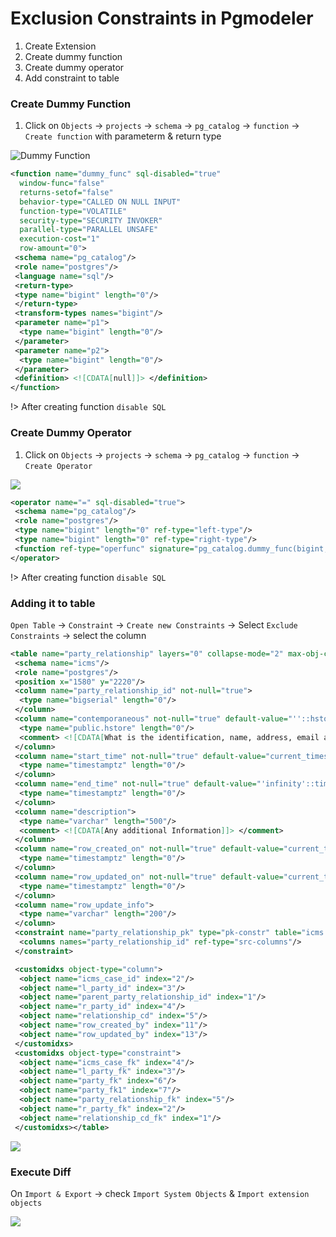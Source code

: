 # Exclusion Constraints in Pgmodeler

1. Create Extension
2. Create dummy function 
3. Create dummy operator
4. Add constraint to table

### Create Dummy Function

1. Click on `Objects` -> `projects` -> `schema` -> `pg_catalog` -> `function` -> `Create function` with parameterm & return type

![Dummy Function](img/dummy_function.png)

```XML
<function name="dummy_func" sql-disabled="true"
  window-func="false"
  returns-setof="false"
  behavior-type="CALLED ON NULL INPUT"
  function-type="VOLATILE"
  security-type="SECURITY INVOKER"
  parallel-type="PARALLEL UNSAFE"
  execution-cost="1"
  row-amount="0">
 <schema name="pg_catalog"/>
 <role name="postgres"/>
 <language name="sql"/>
 <return-type>
 <type name="bigint" length="0"/>
 </return-type>
 <transform-types names="bigint"/>
 <parameter name="p1">
  <type name="bigint" length="0"/>
 </parameter>
 <parameter name="p2">
  <type name="bigint" length="0"/>
 </parameter>
 <definition> <![CDATA[null]]> </definition>
</function>
```

!> After creating function `disable SQL`

### Create Dummy Operator

1. Click on `Objects` -> `projects` -> `schema` -> `pg_catalog` -> `function` -> `Create Operator`

![](img/dummy_operator.png)

```XML
<operator name="=" sql-disabled="true">
 <schema name="pg_catalog"/>
 <role name="postgres"/>
 <type name="bigint" length="0" ref-type="left-type"/>
 <type name="bigint" length="0" ref-type="right-type"/>
 <function ref-type="operfunc" signature="pg_catalog.dummy_func(bigint,bigint)"/>
</operator>
```

!> After creating function `disable SQL`


### Adding it to table

`Open Table` -> `Constraint` -> `Create new Constraints` ->  Select `Exclude Constraints` -> select the column

```XML
<table name="party_relationship" layers="0" collapse-mode="2" max-obj-count="18" z-value="0">
 <schema name="icms"/>
 <role name="postgres"/>
 <position x="1580" y="2220"/>
 <column name="party_relationship_id" not-null="true">
  <type name="bigserial" length="0"/>
 </column>
 <column name="contemporaneous" not-null="true" default-value="''::hstore">
  <type name="public.hstore" length="0"/>
  <comment> <![CDATA[What is the identification, name, address, email and phone number is used at the time of case. PK of these tables will be stored along with table name]]> </comment>
 </column>
 <column name="start_time" not-null="true" default-value="current_timestamp">
  <type name="timestamptz" length="0"/>
 </column>
 <column name="end_time" not-null="true" default-value="'infinity'::timestamp">
  <type name="timestamptz" length="0"/>
 </column>
 <column name="description">
  <type name="varchar" length="500"/>
  <comment> <![CDATA[Any additional Information]]> </comment>
 </column>
 <column name="row_created_on" not-null="true" default-value="current_timestamp">
  <type name="timestamptz" length="0"/>
 </column>
 <column name="row_updated_on" not-null="true" default-value="current_timestamp">
  <type name="timestamptz" length="0"/>
 </column>
 <column name="row_update_info">
  <type name="varchar" length="200"/>
 </column>
 <constraint name="party_relationship_pk" type="pk-constr" table="icms.party_relationship">
  <columns names="party_relationship_id" ref-type="src-columns"/>
 </constraint>

 <customidxs object-type="column">
  <object name="icms_case_id" index="2"/>
  <object name="l_party_id" index="3"/>
  <object name="parent_party_relationship_id" index="1"/>
  <object name="r_party_id" index="4"/>
  <object name="relationship_cd" index="5"/>
  <object name="row_created_by" index="11"/>
  <object name="row_updated_by" index="13"/>
 </customidxs>
 <customidxs object-type="constraint">
  <object name="icms_case_fk" index="4"/>
  <object name="l_party_fk" index="3"/>
  <object name="party_fk" index="6"/>
  <object name="party_fk1" index="7"/>
  <object name="party_relationship_fk" index="5"/>
  <object name="r_party_fk" index="2"/>
  <object name="relationship_cd_fk" index="1"/>
 </customidxs></table>
```

![](img/exclude.png)

### Execute Diff

On `Import & Export` -> check `Import System Objects` & `Import extension objects`

![](img/Diff.png)